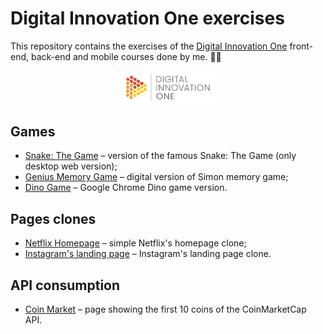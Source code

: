 # Digital Innovation One exercises

This repository contains the exercises of the [Digital Innovation One](https://digitalinnovation.one/) front-end, back-end and mobile courses done by me. :student:

<p align="center">
  <img src="./banner.png" width="30%">
</p>

## Games
- [Snake: The Game](https://dio-snake-the-game.netlify.app/) – version of the famous Snake: The Game (only desktop web version);
- [Genius Memory Game](https://dio-genius-memory-game.netlify.app/) – digital version of Simon memory game;
- [Dino Game](https://dio-dino-game.netlify.app) – Google Chrome Dino game version.

## Pages clones
- [Netflix Homepage](https://dio-netflix-homepage.netlify.app/) – simple Netflix's homepage clone;
- [Instagram's landing page](https://dio-instagram-landing-page.netlify.app) – Instagram's landing page clone.

## API consumption
- [Coin Market](https://dio-coin-market.netlify.app/) – page showing the first 10 coins of the CoinMarketCap API.
